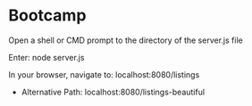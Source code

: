 # Bootcamp
Open a shell or CMD prompt to the directory of the server.js file

Enter: node server.js

In your browser, navigate to: localhost:8080/listings
  - Alternative Path: localhost:8080/listings-beautiful
